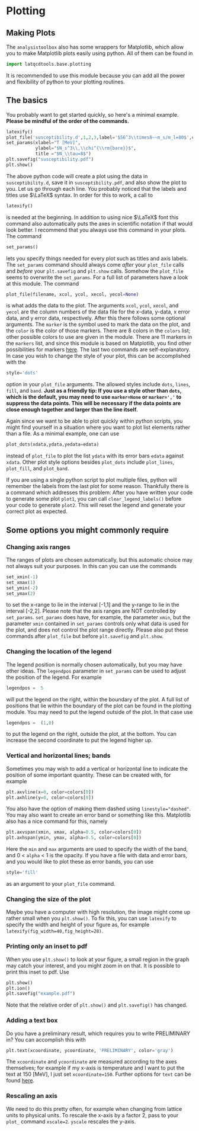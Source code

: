# Plotting 

## Making Plots

The `analysistoolbox` also has some wrappers for Matplotlib, which allow you to make Matplotlib 
plots easily using python. All of them can be found in 
```Python
import latqcdtools.base.plotting
```
It is recommended to use this module because you can add all the power and flexibility of python 
to your plotting routines.

## The basics

You probably want to get started quickly, so here's a minimal example. **Please be mindful of the 
order of the commands.**
```Python
latexify()
plot_file('susceptibility.d',1,2,3,label='$56^3\\times8~~m_s/m_l=80$',color=colors[1],marker=markers_1[1])
set_params(xlabel="T [MeV]",
           ylabel="$N_s^3\\,\\chi^{\\rm{bare}}$",
           title ="$N_\\tau=8$")
plt.savefig("susceptibility.pdf")
plt.show()
```
The above python code will create a plot using the data in `susceptibility.d`, save it in 
`susceptibility.pdf`, and also show the plot to you. Let us go through each line. You probably 
noticed that the labels and titles use $\LaTeX$ syntax. In order for this to work, a call to
```Python
latexify()
```
is needed at the beginning. In addition to using nice $\LaTeX$ font this command also automatically 
puts the axes in scientific notation if that would look better. I recommend that you always use this 
command in your plots. The command
```Python
set_params()
```
lets you specify things needed for every plot such as titles and axis labels. The `set_params` 
command should always come _after_ your `plot_file` calls and _before_ your `plt.savefig` and 
`plt.show` calls. Somehow the `plot_file` seems to overwrite the `set_params`. For a full list 
of parameters have a look at this module. The command
```Python
plot_file(filename, xcol, ycol, xecol, yecol=None)
```
is what adds the data to the plot. The arguments `xcol`, `ycol`, `xecol`, and `yecol` are the column 
numbers of the data file for the x-data, y-data, x error data, and y error data, respectively. After 
this there follows some optional arguments. The `marker` is the symbol used to mark the data on the 
plot, and the `color` is the color of those markers. There are 8 colors in the `colors` list; 
other possible colors to use are given in the module. There are 11 markers in the `markers` list, 
and since this module is based on Matplotlib, you find other possibilities for markers 
[here](https://matplotlib.org/api/markers_api.html). The last two commands are self-explanatory. 
In case you wish to change the style of your plot, this can be accomplished with the
```Python
style='dots'
```
option in your `plot_file` arguments. The allowed styles include `dots`, `lines`, `fill`, and 
`band`. **Just as a friendly tip: If you use a style other than `dots`, which is the default, 
you may need to use `marker=None` or `marker=','` to suppress the data points. This will be 
necessary if the data points are close enough together and larger than the line itself.**

Again since we want to be able to plot quickly within python scripts, you might find yourself in 
a situation where you want to plot list elements rather than a file. As a minimal example, one can 
use
```Python
plot_dots(xdata,ydata,yedata=edata)
```
instead of `plot_file` to plot the list `ydata` with its error bars `edata` against `xdata`. 
Other plot style options besides `plot_dots` include `plot_lines`, `plot_fill`, and `plot_band`.

If you are using a single python script to plot multiple files, python will remember the labels 
from the last plot for some reason. Thankfully there is a command which addresses this problem: 
After you have written your code to generate some plot `plot1`, you can call `clear_legend_labels()` 
before your code to generate `plot2`. This will reset the legend and generate your correct 
plot as expected.

## Some options you might commonly require

### Changing axis ranges

The ranges of plots are chosen automatically, but this automatic choice may not always suit your 
purposes. In this can you can use the commands
```Python
set_xmin(-1)
set_xmax(1)
set_ymin(-2)
set_ymax(2)
```
to set the x-range to lie in the interval [-1,1] and the y-range to lie in the interval [-2,2]. 
Please note that the axis ranges are NOT controlled by `set_params`. `set_params` does have, for 
example, the parameter `xmin`, but the parameter `xmin` contained in `set_params` controls only 
what data is used for the plot, and does not control the plot range directly. Please also put 
these commands after `plot_file` but before `plt.savefig` and `plt.show`.

### Changing the location of the legend

The legend position is normally chosen automatically, but you may have other ideas. The 
`legendpos` parameter in `set_params` can be used to adjust the position of the legend. 
For example
```Python
legendpos =  5
```
will put the legend on the right, within the boundary of the plot. A full list of positions that 
lie within the boundary of the plot can be found in the plotting module. You may need to put the 
legend outside of the plot. In that case use
```Python
legendpos =  (1,0)
```
to put the legend on the right, outside the plot, at the bottom. You can increase the second 
coordinate to put the legend higher up.

### Vertical and horizontal lines; bands

Sometimes you may wish to add a vertical or horizontal line to indicate the position of some 
important quantity. These can be created with, for example
```Python
plt.axvline(x=0, color=colors[0])
plt.axhline(y=0, color=colors[0])
```
You also have the option of making them dashed using `linestyle="dashed"`. You may also want 
to create an error band or something like this. Matplotlib also has a nice command for this, 
namely
```Python
plt.axvspan(xmin, xmax, alpha=0.5, color=colors[0])
plt.axhspan(ymin, ymax, alpha=0.5, color=colors[0])
```
Here the `min` and `max` arguments are used to specify the width of the band, and 0 < `alpha` < 1 
is the opacity. If you have a file with data and error bars, and you would like to plot these as 
error bands, you can use
```Python
style='fill'
```
as an argument to your `plot_file` command.


### Changing the size of the plot

Maybe you have a computer with high resolution, the image might come up rather small when you 
`plt.show()`. To fix this, you can use `latexify` to specify the width and height of 
your figure as, for example `latexify(fig_width=40,fig_height=28)`.

### Printing only an inset to pdf

When you use `plt.show()` to look at your figure, a small region in the graph may catch your 
interest, and you might zoom in on that. It is possible to print this inset to pdf. 
Use
```Python
plt.show()
plt.ion()
plt.savefig("example.pdf")
```
Note that the relative order of `plt.show()` and `plt.savefig()` has changed.

### Adding a text box

Do you have a preliminary result, which requires you to write PRELIMINARY in? You can accomplish 
this with
```Python
plt.text(xcoordinate, ycoordinate, 'PRELIMINARY', color='gray')
```
The `xcoordinate` and `ycoordinate` are measured according to the axes themselves; for example if 
my x-axis is temperature and I want to put the text at 150 [MeV], I just set `xcoordinate=150`. 
Further options for `text` can be found 
[here](https://matplotlib.org/stable/api/_as_gen/matplotlib.pyplot.text.html).

### Rescaling an axis

We need to do this pretty often, for example when changing from lattice units to physical units. To 
rescale the x-axis by a factor 2, pass to your `plot_` command `xscale=2`. `yscale` rescales the y-axis.
